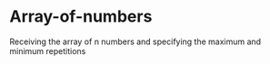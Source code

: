 # Array-of-numbers
Receiving the array of n numbers and specifying the maximum and minimum repetitions
